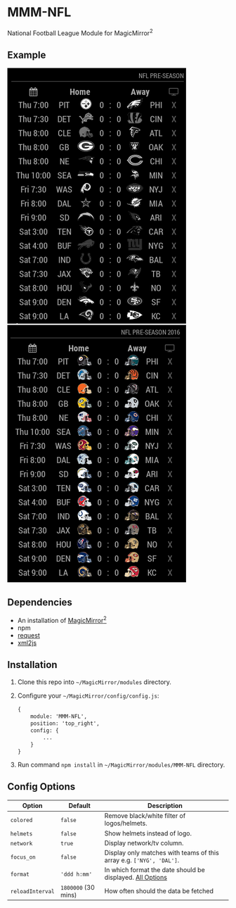 # MMM-NFL
National Football League Module for MagicMirror<sup>2</sup>

## Example

![](.github/example.jpg)   ![](.github/example2.jpg)

## Dependencies
  * An installation of [MagicMirror<sup>2</sup>](https://github.com/MichMich/MagicMirror)
  * npm
  * [request](https://www.npmjs.com/package/request)
  * [xml2js](https://www.npmjs.com/package/xml2js)

## Installation
 1. Clone this repo into `~/MagicMirror/modules` directory.
 2. Configure your `~/MagicMirror/config/config.js`:

    ```
    {
        module: 'MMM-NFL',
        position: 'top_right',
        config: {
            ...
        }
    }
    ```
 3. Run command `npm install` in `~/MagicMirror/modules/MMM-NFL` directory.

## Config Options
| **Option** | **Default** | **Description** |
| --- | --- | --- |
| `colored` | `false` | Remove black/white filter of logos/helmets. |
| `helmets` | `false` | Show helmets instead of logo. |
| `network` | `true` | Display network/tv column. |
| `focus_on` | `false` | Display only matches with teams of this array e.g. `['NYG', 'DAL']`. |
| `format` | `'ddd h:mm'` | In which format the date should be displayed. [All Options](http://momentjs.com/docs/#/displaying/format/) |
| `reloadInterval` | `1800000` (30 mins) | How often should the data be fetched |
